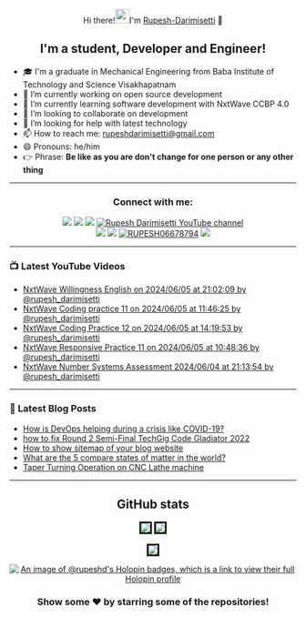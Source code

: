 <div align="center"> 
  
 Hi there!<img alt="wave" src="https://emojis.slackmojis.com/emojis/images/1588177020/8809/wave_hello.gif?1588177020" width="25">I'm [Rupesh-Darimisetti][website] 👋

<!--
**Rupesh-Darimisetti/Rupesh-Darimisetti** is a ✨ _special_ ✨ repository because its `README.md` (this file) appears on your GitHub profile.

Here are some ideas to get you started:
-->
## I'm a student, Developer and Engineer! </div > 
- 🎓 I'm a graduate in Mechanical Engineering from Baba Institute of Technology and Science Visakhapatnam
- 🔭 I’m currently working on open source development
- 🌱 I’m currently learning software development with NxtWave CCBP 4.0
- 👯 I’m looking to collaborate on development
- 🤔 I’m looking for help with latest technology
- 📫 How to reach me: rupeshdarimisetti@gmail.com
- 😄 Pronouns: he/him
- 👉 Phrase: **Be like as you are don't change for one person or any other thing**
<!-- - 💬 Ask me about programming -->
 
---

<div align="center" > 
  
### Connect with me:
[<img src="https://img.shields.io/badge/github-%23333.svg?&style=for-the-badge&logo=github&logoColor=white" />][github]
[<img src="https://img.shields.io/badge/blogger-%23F034.svg?&style=for-the-badge&logo=blogger&Color=white" />][website]
[<img src="https://img.shields.io/badge/facebook-%234267B2.svg?&style=for-the-badge&logo=facebook&logoColor=white" />][facebook]
[<img src="https://img.shields.io/youtube/channel/subscribers/UCWhrD7cOc0aPegU-o8KynqQ?style=for-the-badge&logo=youtube&label=Youtube&color=blue" alt="Rupesh Darimisetti YouTube channel" />][youtube]<br>
[<img src="https://img.shields.io/badge/linkedin-%230077b5.svg?&style=for-the-badge&logo=linkedin&logoColor=white" />][linkedin]
[<img src ="https://img.shields.io/badge/instagram-%23E1306C.svg?&style=for-the-badge&logo=instagram&logoColor=white">][instagram]
[<img src ="https://img.shields.io/twitter/follow/RUPESH06678794?label=Twitter&logo=twitter&style=for-the-badge&color=blue" alt="RUPESH06678794">][twitter]
[<img src="https://img.shields.io/github/sponsors/Rupesh-Darimisetti?style=for-the-badge">][Github-sponsors]
  
</div > 

---
<!-- <code><img height="20" src="https://raw.githubusercontent.com/github/explore/80688e429a7d4ef2fca1e82350fe8e3517d3494d/topics/javascript/javascript.png"></code> -->
<!-- <code><img height = "20" src = "https://raw.githubusercontent.com/github/explore/80688e429a7d4ef2fca1e82350fe8e3517d3494d/topics/html/html.png"></code>
<code><img height = "20" src = "https://raw.githubusercontent.com/github/explore/80688e429a7d4ef2fca1e82350fe8e3517d3494d/topics/css/css.png"></code>
<code><img height = "20" src = "https://raw.githubusercontent.com/github/explore/80688e429a7d4ef2fca1e82350fe8e3517d3494d/topics/bootstrap/bootstrap.png"></code> -->
<!-- <code> <img height="20" src="https://www.freepnglogos.com/uploads/logo-mysql-png/logo-mysql-mysql-logo-png-images-are-download-crazypng-21.png"> </code> -->
<!-- <code> <img height = "20" src="https://www.php.net/images/logos/new-php-logo.svg" > </code> -->
<!--  <div align="center">  -->
  
<!-- ### Languages and Tools
<code><img  height="20" src="https://raw.githubusercontent.com/github/explore/80688e429a7d4ef2fca1e82350fe8e3517d3494d/topics/visual-studio-code/visual-studio-code.png"/></code>
<code><img height="20" src="https://raw.githubusercontent.com/github/explore/80688e429a7d4ef2fca1e82350fe8e3517d3494d/topics/python/python.png"/></code>
<code><img height="20" src="https://raw.githubusercontent.com/github/explore/80688e429a7d4ef2fca1e82350fe8e3517d3494d/topics/react/react.png"/></code>
<code><img height="20" src="https://raw.githubusercontent.com/github/explore/80688e429a7d4ef2fca1e82350fe8e3517d3494d/topics/cpp/cpp.png"/></code>
<code><img height="20" src="https://raw.githubusercontent.com/github/explore/80688e429a7d4ef2fca1e82350fe8e3517d3494d/topics/git/git.png"/></code>
<code><img height="20" src="https://icon-library.com/images/django-icon/django-icon-0.jpg"/></code>
[<img  alt="kali linux" width="26px" src="https://raw.githubusercontent.com/github/explore/78df643247d429f6cc873026c0622819ad797942/topics/linux/linux.png" />][KaliLinuxplaylist]
[<img alt="git" width="26px" src="https://img.icons8.com/color/50/000000/github.png" />][Gitplaylist]
 
</div> -->
   

<!--![Rupesh Darimisetti's contribution graph](https://activity-graph.herokuapp.com/graph?username=Rupesh-Darimisetti&theme=react-dark&hide_border=true&area=true)-->


### 📺 Latest YouTube Videos
<!-- YOUTUBE:START -->
- [NxtWave Willingness English on 2024/06/05 at 21:02:09 by @rupesh_darimisetti](https://www.youtube.com/watch?v=E8P45h4KA10)
- [NxtWave Coding practice 11 on 2024/06/05 at 11:46:25 by @rupesh_darimisetti](https://www.youtube.com/watch?v=gaNPfOx9laM)
- [NxtWave Coding Practice 12 on 2024/06/05 at 14:19:53 by @rupesh_darimisetti](https://www.youtube.com/watch?v=GLyRMM9yxHc)
- [NxtWave Responsive Practice 11 on 2024/06/05 at 10:48:36 by @rupesh_darimisetti](https://www.youtube.com/watch?v=xvoN4EzJY4c)
- [NxtWave Number Systems Assessment 2024/06/04 at 21:13:54 by @rupesh_darimisetti](https://www.youtube.com/watch?v=NQR4BZj7E6c)
<!-- YOUTUBE:END -->
--- 

### 📕 Latest Blog Posts
<!-- BLOG-POST-LIST:START -->
- [How is DevOps helping during a crisis like COVID-19?](https://rupeshdarimisetti.blogspot.com/2024/04/HowIsDevOpsHelpingDuringACrisisLikeCOVID-19.html)
- [how to fix Round 2 Semi-Final TechGig Code Gladiator 2022](https://rupeshdarimisetti.blogspot.com/2022/06/techgig-code-gladiator-semi-final-round.html)
- [How to show sitemap of your blog website](https://rupeshdarimisetti.blogspot.com/2022/06/how-to-show-sitemap-of-your-blog-website.html)
- [What are the 5 compare states of matter in the world?](https://rupeshdarimisetti.blogspot.com/2022/06/what-are-5-compare-states-of-matter-in.html)
- [Taper Turning Operation on CNC Lathe machine](https://rupeshdarimisetti.blogspot.com/2022/06/taper-turning-operation-on-cnc-lathe.html)
<!-- BLOG-POST-LIST:END -->
---

<!-- START-SESSION: BLOGSPOT-->
<!-- <p align = "center">
<img src = "https://github-readme-stats.vercel.app/api?username=Rupesh-Darimisetti&show_icons=true&theme=radical&line_height=27&include_all_commits=false">
<img src = "https://github-readme-stats.vercel.app/api/top-langs/?username=Rupesh-Darimisetti&theme=radical&hide=jupyter%20notebook&layout=compact&langs_count=8">
</p> -->
<div align="center">
  
## GitHub stats

<img style="border-style:solid" src="https://github-readme-stats.vercel.app/api?username=Rupesh-Darimisetti&count_private=true&theme=radical"/>
<img  style="border-style:solid" src="https://github-readme-streak-stats.herokuapp.com/?user=Rupesh-Darimisetti&theme=radical"/>
</div>
<p align='center'><img style="border-style:solid" src = "https://github-readme-stats.vercel.app/api/top-langs/?username=Rupesh-Darimisetti&theme=radical&hide=jupyter%20notebook&layout=compact&langs_count=8"/></p>

<div align="center"> 

[![An image of @rupeshd's Holopin badges, which is a link to view their full Holopin profile](https://holopin.me/rupeshd)][holopin]
 
###  Show some ❤️ by starring some of the repositories!
</div>


[facebook]: https://www.facebook.com/Rupesh-Darimisetti
[website]: https://rupeshdarimisetti.blogspot.com
[github]: https://github.com/Rupesh-Darimisetti
[youtube]: https://m.youtube.com/channel/UCWhrD7cOc0aPegU-o8KynqQ
[instagram]: https://instagram.com/rupesh_darimisetti
[linkedin]: https://www.linkedin.com/in/rupesh-darimisetti-4095aa1a9
[twitter]: https://twitter.com/RUPESH06678794
[KaliLinuxplaylist]: https://www.youtube.com/watch?v=N1ytEMevQtM&list=PLKiQVpW7NL_CILVLaoMK9bLCvk21UgYqw
[Gitplaylist]: https://www.youtube.com/watch?v=xpxlGugmA5M&list=PLKiQVpW7NL_AAv1O191a_AxyY7iDCFx-E
[Github-sponsors]:  https://github.com/sponsors/Rupesh-Darimisetti
[holopin]: https://holopin.io/@rupeshd
